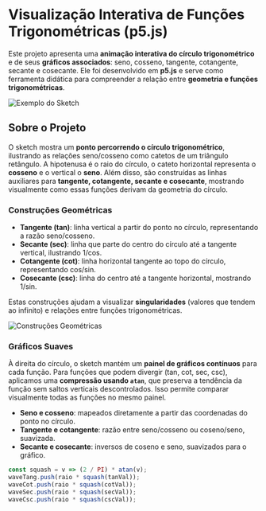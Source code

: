 # Visualização Interativa de Funções Trigonométricas (p5.js)

Este projeto apresenta uma **animação interativa do círculo trigonométrico** e de seus **gráficos associados**: seno, cosseno, tangente, cotangente, secante e cosecante. Ele foi desenvolvido em **p5.js** e serve como ferramenta didática para compreender a relação entre **geometria e funções trigonométricas**.

![Exemplo do Sketch](https://via.placeholder.com/600x300?text=C%C3%ADrculo+Trigonom%C3%A9trico+e+Gr%C3%A1ficos)

## Sobre o Projeto

O sketch mostra um **ponto percorrendo o círculo trigonométrico**, ilustrando as relações seno/cosseno como catetos de um triângulo retângulo. A hipotenusa é o raio do círculo, o cateto horizontal representa o **cosseno** e o vertical o **seno**. Além disso, são construídas as linhas auxiliares para **tangente, cotangente, secante e cosecante**, mostrando visualmente como essas funções derivam da geometria do círculo.

### Construções Geométricas

- **Tangente (tan)**: linha vertical a partir do ponto no círculo, representando a razão seno/cosseno.
- **Secante (sec)**: linha que parte do centro do círculo até a tangente vertical, ilustrando 1/cos.
- **Cotangente (cot)**: linha horizontal tangente ao topo do círculo, representando cos/sin.
- **Cosecante (csc)**: linha do centro até a tangente horizontal, mostrando 1/sin.

Estas construções ajudam a visualizar **singularidades** (valores que tendem ao infinito) e relações entre funções trigonométricas.

![Construções Geométricas](https://via.placeholder.com/600x300?text=Tangente,+Secante,+Cot,+Csc)

### Gráficos Suaves

À direita do círculo, o sketch mantém um **painel de gráficos contínuos** para cada função. Para funções que podem divergir (tan, cot, sec, csc), aplicamos uma **compressão usando `atan`**, que preserva a tendência da função sem saltos verticais descontrolados. Isso permite comparar visualmente todas as funções no mesmo painel.

- **Seno e cosseno**: mapeados diretamente a partir das coordenadas do ponto no círculo.  
- **Tangente e cotangente**: razão entre seno/cosseno ou coseno/seno, suavizada.  
- **Secante e cosecante**: inversos de coseno e seno, suavizados para o gráfico.  

```javascript
const squash = v => (2 / PI) * atan(v);
waveTang.push(raio * squash(tanVal));
waveCot.push(raio * squash(cotVal));
waveSec.push(raio * squash(secVal));
waveCsc.push(raio * squash(cscVal));
